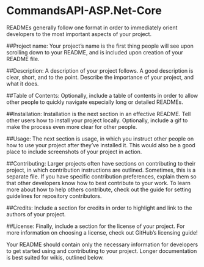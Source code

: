 # CommandsAPI-ASP.Net-Core
READMEs generally follow one format in order to immediately orient developers to the most important aspects of your project.

##Project name: Your project’s name is the first thing people will see upon scrolling down to your README, and is included upon creation of your README file.

##Description: A description of your project follows. A good description is clear, short, and to the point. Describe the importance of your project, and what it does.

##Table of Contents: Optionally, include a table of contents in order to allow other people to quickly navigate especially long or detailed READMEs.

##Installation: Installation is the next section in an effective README. Tell other users how to install your project locally. Optionally, include a gif to make the process even more clear for other people.

##Usage: The next section is usage, in which you instruct other people on how to use your project after they’ve installed it. This would also be a good place to include screenshots of your project in action.

##Contributing: Larger projects often have sections on contributing to their project, in which contribution instructions are outlined. Sometimes, this is a separate file. If you have specific contribution preferences, explain them so that other developers know how to best contribute to your work. To learn more about how to help others contribute, check out the guide for setting guidelines for repository contributors.

##Credits: Include a section for credits in order to highlight and link to the authors of your project.

##License: Finally, include a section for the license of your project. For more information on choosing a license, check out GitHub’s licensing guide!

Your README should contain only the necessary information for developers to get started using and contributing to your project. Longer documentation is best suited for wikis, outlined below.
